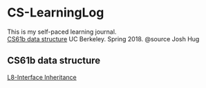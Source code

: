 # CS-LearningLog
This is my self-paced learning journal.   
[CS61b data structure](#cs61b-data-structure) UC Berkeley. Spring 2018. @source Josh Hug   


## CS61b data structure  
[L8-Interface Inheritance](/cs61B/interfaceProblem.md)

<br/><br/>



